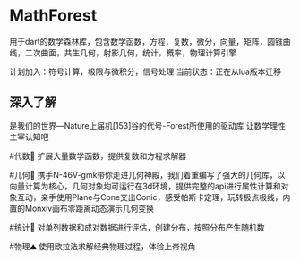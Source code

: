 # MathForest

用于dart的数学森林库，包含数学函数，方程，复数，微分，向量，矩阵，圆锥曲线，二次曲面，共生几何，射影几何，统计，概率，物理计算引擎

计划加入：符号计算，极限与微积分，信号处理
当前状态：正在从lua版本迁移

## 深入了解
是我们的世界—Nature上届机[153]谷的代号-Forest所使用的驱动库 让数学理性主宰认知吧

#代数🦘
扩展大量数学函数，提供复数和方程求解器

#几何🐒
携手N-46V-gmk带你走进几何神殿，我们着重编写了强大的几何库，以向量计算为核心，几何对象均可运行在3d环境，提供完整的api进行属性计算和对象互动，亲手使用Plane与Cone交出Conic，感受帕斯卡定理，玩转极点极线，内置的Monxiv画布零距离动态演示几何变换

#统计🐳
对单列数据和成对数据进行评估，创建分布，按照分布产生随机数

#物理⛰️
使用欧拉法求解经典物理过程，体验上帝视角